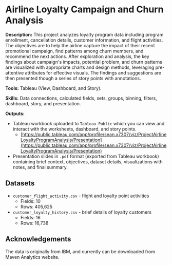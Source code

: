 # Airline Loyalty Campaign and Churn Analysis

**Description:** This project analyzes loyalty program data including program enrollment, cancellation details, customer information, and flight activities. The objectives are to help the airline capture the impact of their recent promotional campaign, find patterns among churn members, and recommend the next actions. After exploration and analysis, the key findings about campaign's impacts, potential problem, and churn patterns are visualized with appropriate charts and design methods, leveraging pre-attentive attributes for effective visuals. The findings and suggestions are then presented though a series of story points with annotations.

**Tools:** Tableau (View, Dashboard, and Story).

**Skills:** Data connections, calculated fields, sets, groups, binning, filters, dashboard, story, and presentation.

**Outputs:** 
- Tableau workbook uploaded to `Tableau Public` which you can view and interact with the worksheets, dashboard, and story points.
    - [https://public.tableau.com/app/profile/sean.x7307/viz/ProjectAirlineLoyaltyProgramAnalysis/Presentation](https://public.tableau.com/app/profile/sean.x7307/viz/ProjectAirlineLoyaltyProgramAnalysis/Presentation)
- Presentation slides in `.pdf` format (exported from Tableau workbook) containing brief context, objectives, dataset details, visualizations with notes, and final summary.

## Datasets
- `customer_flight_activity.csv` - flight and loyalty point activities
  - Fields: 10  
  - Rows: 405,625
- `customer_loyalty_history.csv` - brief details of loyalty customers
  - Fields: 16  
  - Rows: 16,738
    
## Acknowledgements
The data is originally from IBM, and currently can be downloaded from Maven Analytics website.
